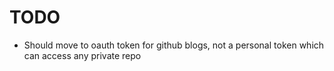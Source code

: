 # TODO

* Should move to oauth token for github blogs, not a personal token which can access any private repo

